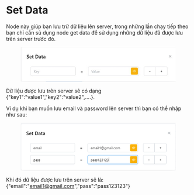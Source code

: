 # Set Data

Node này giúp bạn lưu trữ dữ liệu lên server, trong những lần chạy tiếp theo bạn chỉ cần sủ dụng node get data để sử dụng những dữ liệu đã được lưu trên server trước đó.

<figure><img src="../../.gitbook/assets/Set data.jpg" alt=""><figcaption></figcaption></figure>

Dữ liệu được lưu trên server sẽ có dạng {"key1":"value1","key2":"value2",....}.

Ví dụ khi bạn muốn lưu email và password lên server thì bạn có thể nhập như sau:

<figure><img src="../../.gitbook/assets/image.png" alt=""><figcaption></figcaption></figure>

Khi đó dữ liệu được lưu trên server sẽ là: {"email":"email1@gmail.com","pass":"pass123123"}
